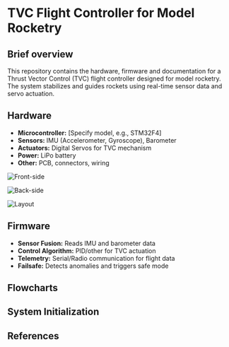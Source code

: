# TVC Flight Controller for Model Rocketry

## Brief overview
This repository contains the hardware, firmware and documentation for a Thrust Vector Control (TVC) flight controller designed for model rocketry. The system stabilizes and guides rockets using real-time sensor data and servo actuation.

## Hardware 
- **Microcontroller:** [Specify model, e.g., STM32F4]
- **Sensors:** IMU (Accelerometer, Gyroscope), Barometer
- **Actuators:** Digital Servos for TVC mechanism
- **Power:** LiPo battery
- **Other:** PCB, connectors, wiring

![Front-side](Hardware/FlightControllerV0.2/images/Front-side.png)

![Back-side](Hardware/FlightControllerV0.2/images/Front-side.png)

![Layout](Hardware/FlightControllerV0.2/images/PCB_LAYOUT.png)


## Firmware 
- **Sensor Fusion:** Reads IMU and barometer data
- **Control Algorithm:** PID/other for TVC actuation
- **Telemetry:** Serial/Radio communication for flight data
- **Failsafe:** Detects anomalies and triggers safe mode

## Flowcharts

## System Initialization

## References 